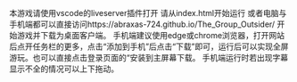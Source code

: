 本游戏请使用vscode的liveserver插件打开
请从index.html开始运行
或者电脑与手机端都可以直接访问https://abraxas-724.github.io/The_Group_Outsider/  开始游戏并下载为桌面客户端。
手机端建议使用edge或chrome浏览器，打开网站后点开任务栏的更多，点击“添加到手机”后点击“下载”即可，运行后可以实现全屏游玩。也可以直接点击登录页面的“安装到主屏幕下载。
手机端运行时若出现字幕显示不全的情况可以上下拖动。
